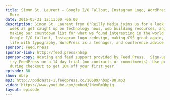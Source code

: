 ```yaml
---
title: Simon St. Laurent — Google I/O Fallout, Instagram Logo, WordPress' age, and
  More
date: 2016-05-31 12:11:00 -06:00
description: Simon St. Laurent from O'Reilly Media joins us for a look at the past
  week as get caught up on technology news, web building resources, and social commentary.
  Making our countdown list for what we found interesting in the world this week -
  Google I/O fallout, Instagram logo redesign, making CSS great again, saving your
  life with typography, WordPress is a teenager, and conference advice!
sponsor: Feed.Press
sponsor-link: http://feed.press/nbsp
sponsor-copy: Hosting and feed support provided by Feed.Press.  Sign-up today and
  try FeedPress on a 14 day trial (no contracts or commitments). Use promo code *nbsp*
  during checkout to get 10% off your first year.
episode: 80
show: nbsp
mp3: http://podcasts-1.feedpress.co/10609/nbsp-80.mp3
video: https://www.youtube.com/embed/lNvxRmQhpig
layout: episode
---
```


